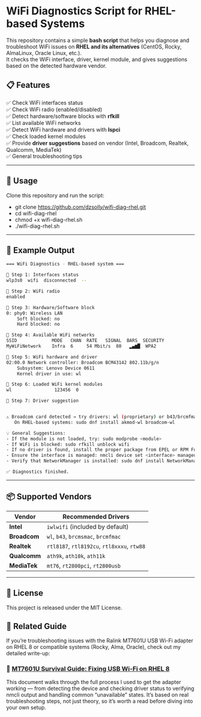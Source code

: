 # WiFi Diagnostics Script for RHEL-based Systems


This repository contains a simple **bash script** that helps you diagnose and troubleshoot WiFi issues on **RHEL and its alternatives** (CentOS, Rocky, AlmaLinux, Oracle Linux, etc.).  
It checks the WiFi interface, driver, kernel module, and gives suggestions based on the detected hardware vendor.

## 📋 Features
✅ Check WiFi interfaces status  
✅ Check WiFi radio (enabled/disabled)  
✅ Detect hardware/software blocks with **rfkill**  
✅ List available WiFi networks  
✅ Detect WiFi hardware and drivers with **lspci**  
✅ Check loaded kernel modules  
✅ Provide **driver suggestions** based on vendor (Intel, Broadcom, Realtek, Qualcomm, MediaTek)  
✅ General troubleshooting tips

------

 ## 🚀 Usage

Clone this repository and run the script:

- git clone https://github.com/dzsolly/wifi-diag-rhel.git
- cd wifi-diag-rhel
- chmod +x wifi-diag-rhel.sh
- ./wifi-diag-rhel.sh

------

## 📸 Example Output

```bash
=== WiFi Diagnostics - RHEL-based system ===

🔹 Step 1: Interfaces status
wlp3s0  wifi  disconnected  --

🔹 Step 2: WiFi radio
enabled

🔹 Step 3: Hardware/Software block
0: phy0: Wireless LAN
    Soft blocked: no
    Hard blocked: no

🔹 Step 4: Available WiFi networks
SSID             MODE   CHAN  RATE   SIGNAL  BARS  SECURITY
MyWiFiNetwork    Infra  6     54 Mbit/s  80   ▂▄▆█  WPA2

🔹 Step 5: WiFi hardware and driver
02:00.0 Network controller: Broadcom BCM43142 802.11b/g/n
    Subsystem: Lenovo Device 0611
    Kernel driver in use: wl

🔹 Step 6: Loaded WiFi kernel modules
wl                123456  0

🔹 Step 7: Driver suggestion


⚠️ Broadcom card detected → try drivers: wl (proprietary) or b43/brcmfmac (open source).
   On RHEL-based systems: sudo dnf install akmod-wl broadcom-wl

💡 General Suggestions:
- If the module is not loaded, try: sudo modprobe <module>
- If WiFi is blocked: sudo rfkill unblock wifi
- If no driver is found, install the proper package from EPEL or RPM Fusion.
- Ensure the interface is managed: nmcli device set <interface> managed yes
- Verify that NetworkManager is installed: sudo dnf install NetworkManager

✅ Diagnostics finished.
```

------

## 📦 Supported Vendors

| Vendor       | Recommended Drivers                         |
| ------------ | ------------------------------------------- |
| **Intel**    | `iwlwifi` (included by default)             |
| **Broadcom** | `wl`, `b43`, `brcmsmac`, `brcmfmac`         |
| **Realtek**  | `rtl8187`, `rtl8192cu`, `rtl8xxxu`, `rtw88` |
| **Qualcomm** | `ath9k`, `ath10k`, `ath11k`                 |
| **MediaTek** | `mt76`, `rt2800pci`, `rt2800usb`            |

------

## 📝 License

This project is released under the MIT License.

## 📘 Related Guide

If you’re troubleshooting issues with the Ralink MT7601U USB Wi-Fi adapter on RHEL 8 or compatible systems (Rocky, Alma, Oracle), check out my detailed write-up:

### 📘 [MT7601U Survival Guide: Fixing USB Wi-Fi on RHEL 8](./MT7601U%20Survival%20Guide%3A%20Fixing%20USB%20Wi-Fi%20on%20RHEL%208.md)


This document walks through the full process I used to get the adapter working — from detecting the device and checking driver status to verifying nmcli output and handling common “unavailable” states.
It’s based on real troubleshooting steps, not just theory, so it’s worth a read before diving into your own setup.
